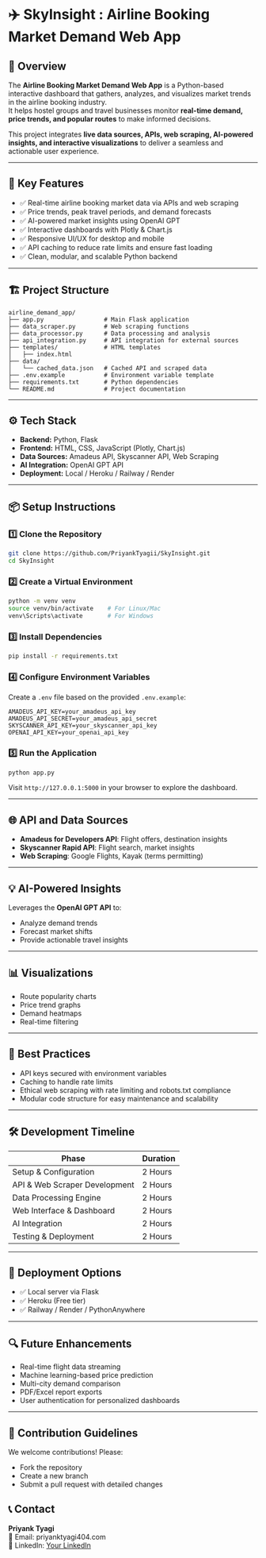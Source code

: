 
# ✈️ SkyInsight : Airline Booking Market Demand Web App

## 🚀 Overview
The **Airline Booking Market Demand Web App** is a Python-based interactive dashboard that gathers, analyzes, and visualizes market trends in the airline booking industry.  
It helps hostel groups and travel businesses monitor **real-time demand, price trends, and popular routes** to make informed decisions.

This project integrates **live data sources, APIs, web scraping, AI-powered insights, and interactive visualizations** to deliver a seamless and actionable user experience.

---

## 🎯 Key Features
- ✅ Real-time airline booking market data via APIs and web scraping
- ✅ Price trends, peak travel periods, and demand forecasts
- ✅ AI-powered market insights using OpenAI GPT
- ✅ Interactive dashboards with Plotly & Chart.js
- ✅ Responsive UI/UX for desktop and mobile
- ✅ API caching to reduce rate limits and ensure fast loading
- ✅ Clean, modular, and scalable Python backend

---

## 🏗️ Project Structure
```text
airline_demand_app/
├── app.py                 # Main Flask application
├── data_scraper.py        # Web scraping functions
├── data_processor.py      # Data processing and analysis
├── api_integration.py     # API integration for external sources
├── templates/             # HTML templates
│   ├── index.html
├── data/
│   └── cached_data.json   # Cached API and scraped data
├── .env.example           # Environment variable template
├── requirements.txt       # Python dependencies
└── README.md              # Project documentation
```

---

## ⚙️ Tech Stack
- **Backend:** Python, Flask  
- **Frontend:** HTML, CSS, JavaScript (Plotly, Chart.js)  
- **Data Sources:** Amadeus API, Skyscanner API, Web Scraping  
- **AI Integration:** OpenAI GPT API  
- **Deployment:** Local / Heroku / Railway / Render  

---

## 📦 Setup Instructions

### 1️⃣ Clone the Repository
```bash
git clone https://github.com/PriyankTyagii/SkyInsight.git
cd SkyInsight
```

### 2️⃣ Create a Virtual Environment
```bash
python -m venv venv
source venv/bin/activate    # For Linux/Mac
venv\Scripts\activate       # For Windows
```

### 3️⃣ Install Dependencies
```bash
pip install -r requirements.txt
```

### 4️⃣ Configure Environment Variables
Create a `.env` file based on the provided `.env.example`:
```dotenv
AMADEUS_API_KEY=your_amadeus_api_key
AMADEUS_API_SECRET=your_amadeus_api_secret
SKYSCANNER_API_KEY=your_skyscanner_api_key
OPENAI_API_KEY=your_openai_api_key
```

### 5️⃣ Run the Application
```bash
python app.py
```
Visit `http://127.0.0.1:5000` in your browser to explore the dashboard.

---

## 🌐 API and Data Sources
- **Amadeus for Developers API**: Flight offers, destination insights  
- **Skyscanner Rapid API**: Flight search, market insights  
- **Web Scraping**: Google Flights, Kayak (terms permitting)

---

## 💡 AI-Powered Insights
Leverages the **OpenAI GPT API** to:
- Analyze demand trends
- Forecast market shifts
- Provide actionable travel insights

---

## 📊 Visualizations
- Route popularity charts
- Price trend graphs
- Demand heatmaps
- Real-time filtering

---

## 🔐 Best Practices
- API keys secured with environment variables
- Caching to handle rate limits
- Ethical web scraping with rate limiting and robots.txt compliance
- Modular code structure for easy maintenance and scalability

---

## 🛠️ Development Timeline
| Phase | Duration |
|-------|----------|
| Setup & Configuration | 2 Hours |
| API & Web Scraper Development | 2 Hours |
| Data Processing Engine | 2 Hours |
| Web Interface & Dashboard | 2 Hours |
| AI Integration | 2 Hours |
| Testing & Deployment | 2 Hours |

---

## 🚀 Deployment Options
- ✅ Local server via Flask
- ✅ Heroku (Free tier)
- ✅ Railway / Render / PythonAnywhere

---

## 🔍 Future Enhancements
- Real-time flight data streaming
- Machine learning-based price prediction
- Multi-city demand comparison
- PDF/Excel report exports
- User authentication for personalized dashboards

---

## 🤝 Contribution Guidelines
We welcome contributions! Please:
- Fork the repository
- Create a new branch
- Submit a pull request with detailed changes


## 📞 Contact
**Priyank Tyagi**  
📧 Email: priyanktyagi404.com  
💼 LinkedIn: [Your LinkedIn](https://www.linkedin.com/in/priyank-tyagi-3a3a10259/)

